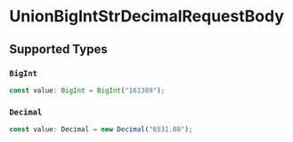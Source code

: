 # UnionBigIntStrDecimalRequestBody


## Supported Types

### `BigInt`

```typescript
const value: BigInt = BigInt("161309");
```

### `Decimal`

```typescript
const value: Decimal = new Decimal("6531.08");
```

